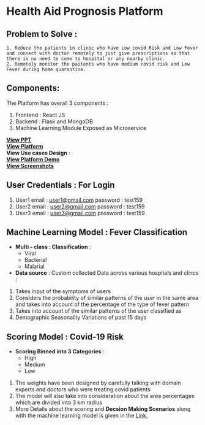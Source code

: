 # Health Aid Prognosis Platform

## Problem to Solve :
	1. Reduce the patients in clinic who have Low covid Risk and Low Fever and connect with doctor remotely to just give prescriptions so that there is no need to come to hospital or any nearby clinic.
	2. Remotely monitor the paitents who have medium covid risk and Low Fever during home quarantine.

## Components:
The Platform  has overall 3 components : 
1. Frontend : React JS
2. Backend  : Flask and MongoDB
3. Machine Learning Module Exposed as Microservice 

**[View PPT](https://docs.google.com/presentation/d/1sP5DyX1s9E5kvmUoth2lh8EyMEjZrIjPrn2puZU9S3c/edit?usp=sharing)** <br>
**[View Platform](http://52.172.158.219/)**<br>
**View Use cases Design** : <br>
**[View Platform Demo](https://www.dropbox.com/sh/43hta6wrzubek4a/AABTOjeJ_31XOQOjgj2b46Fga?dl=1)**   <br>
**[View Screenshots](https://www.dropbox.com/sh/vowilit195yyfc8/AAAGQVMBQ8nGlTzfXFbSZVOLa?dl=1)** <br>
## User Credentials : For Login

1. User1
	 email : user1@gmail.com
	 password : test159
2. User2
	 email : user2@gmail.com
	 password : test159
3. User3
     email : user3@gmail.com
	 password : test159


## Machine Learning Model : Fever Classification 

- **Multi - class : Classification** : 
	- Viral
	- Bacterial 
	- Malarial
- **Data source** : Custom collected Data across various hospitals and clincs : 

1. Takes input of the symptoms of users 
2. Considers the probability of similar patterns of the user in the same area and takes into account of the percentage of the type of fever pattern
3. Takes into account of the similar patterns of the user classified as 
4. Demographic Seasonality Variations of past 15 days 

	
	
## Scoring Model : Covid-19 Risk

- **Scoring Binned into 3 Categories** :
	-  High 
	- Medium 
	- Low 

1. The weights have been designed by carefully talking with domain experts and doctors who were treating covid patients 
2.  The model will also take into consideration about the area percentages which are divided into 3 km radius
3.  More Details about the scoring and **Decsion Making Scenarios** along with the machine learning model is given in the [Link.](https://docs.google.com/presentation/d/1Flq2x9tR15OR8lreEV-ZRMFGkN8BENEHF9KBmWlgWIo/edit?usp=sharing) 




